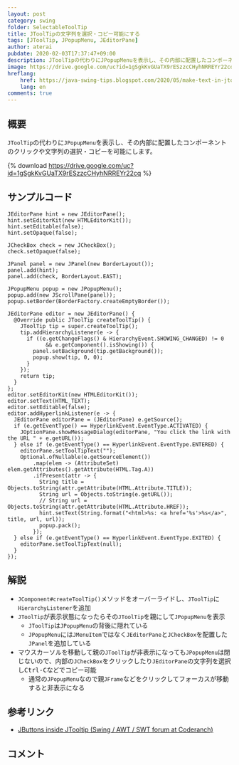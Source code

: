 ```yaml
---
layout: post
category: swing
folder: SelectableToolTip
title: JToolTipの文字列を選択・コピー可能にする
tags: [JToolTip, JPopupMenu, JEditorPane]
author: aterai
pubdate: 2020-02-03T17:37:47+09:00
description: JToolTipの代わりにJPopupMenuを表示し、その内部に配置したコンポーネントのクリックや文字列の選択・コピーを可能にします。
image: https://drive.google.com/uc?id=1gSgkKvGUaTX9rESzzcCHyhNRREYr22cq
hreflang:
    href: https://java-swing-tips.blogspot.com/2020/05/make-text-in-jtooltip-selectable-and.html
    lang: en
comments: true
---
```

## 概要
`JToolTip`の代わりに`JPopupMenu`を表示し、その内部に配置したコンポーネントのクリックや文字列の選択・コピーを可能にします。

{% download https://drive.google.com/uc?id=1gSgkKvGUaTX9rESzzcCHyhNRREYr22cq %}

## サンプルコード
<pre class="prettyprint"><code>JEditorPane hint = new JEditorPane();
hint.setEditorKit(new HTMLEditorKit());
hint.setEditable(false);
hint.setOpaque(false);

JCheckBox check = new JCheckBox();
check.setOpaque(false);

JPanel panel = new JPanel(new BorderLayout());
panel.add(hint);
panel.add(check, BorderLayout.EAST);

JPopupMenu popup = new JPopupMenu();
popup.add(new JScrollPane(panel));
popup.setBorder(BorderFactory.createEmptyBorder());

JEditorPane editor = new JEditorPane() {
  @Override public JToolTip createToolTip() {
    JToolTip tip = super.createToolTip();
    tip.addHierarchyListener(e -&gt; {
      if ((e.getChangeFlags() &amp; HierarchyEvent.SHOWING_CHANGED) != 0
            &amp;&amp; e.getComponent().isShowing()) {
        panel.setBackground(tip.getBackground());
        popup.show(tip, 0, 0);
      }
    });
    return tip;
  }
};
editor.setEditorKit(new HTMLEditorKit());
editor.setText(HTML_TEXT);
editor.setEditable(false);
editor.addHyperlinkListener(e -&gt; {
  JEditorPane editorPane = (JEditorPane) e.getSource();
  if (e.getEventType() == HyperlinkEvent.EventType.ACTIVATED) {
    JOptionPane.showMessageDialog(editorPane, "You click the link with the URL " + e.getURL());
  } else if (e.getEventType() == HyperlinkEvent.EventType.ENTERED) {
    editorPane.setToolTipText("");
    Optional.ofNullable(e.getSourceElement())
        .map(elem -&gt; (AttributeSet) elem.getAttributes().getAttribute(HTML.Tag.A))
        .ifPresent(attr -&gt; {
          String title = Objects.toString(attr.getAttribute(HTML.Attribute.TITLE));
          String url = Objects.toString(e.getURL());
          // String url = Objects.toString(attr.getAttribute(HTML.Attribute.HREF));
          hint.setText(String.format("&lt;html&gt;%s: &lt;a href='%s'&gt;%s&lt;/a&gt;", title, url, url));
          popup.pack();
        });
  } else if (e.getEventType() == HyperlinkEvent.EventType.EXITED) {
    editorPane.setToolTipText(null);
  }
});
</code></pre>

## 解説
- `JComponent#createToolTip()`メソッドをオーバーライドし、`JToolTip`に`HierarchyListener`を追加
- `JToolTip`が表示状態になったらその`JToolTip`を親にして`JPopupMenu`を表示
    - `JToolTip`は`JPopupMenu`の背後に隠れている
    - `JPopupMenu`には`JMenuItem`ではなく`JEditorPane`と`JCheckBox`を配置した`JPanel`を追加している
- マウスカーソルを移動して親の`JToolTip`が非表示になっても`JPopupMenu`は閉じないので、内部の`JCheckBox`をクリックしたり`JEditorPane`の文字列を選択し<kbd>Ctrl-C</kbd>などでコピー可能
    - 通常の`JPopupMenu`なので親`JFrame`などをクリックしてフォーカスが移動すると非表示になる

<!-- dummy comment line for breaking list -->

## 参考リンク
- [JButtons inside JTooltip (Swing / AWT / SWT forum at Coderanch)](https://coderanch.com/t/538128/java/JButtons-JTooltip)

<!-- dummy comment line for breaking list -->

## コメント
